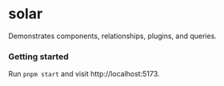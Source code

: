 # solar

Demonstrates components, relationships, plugins, and queries.

### Getting started

Run `pnpm start` and visit http://localhost:5173.
